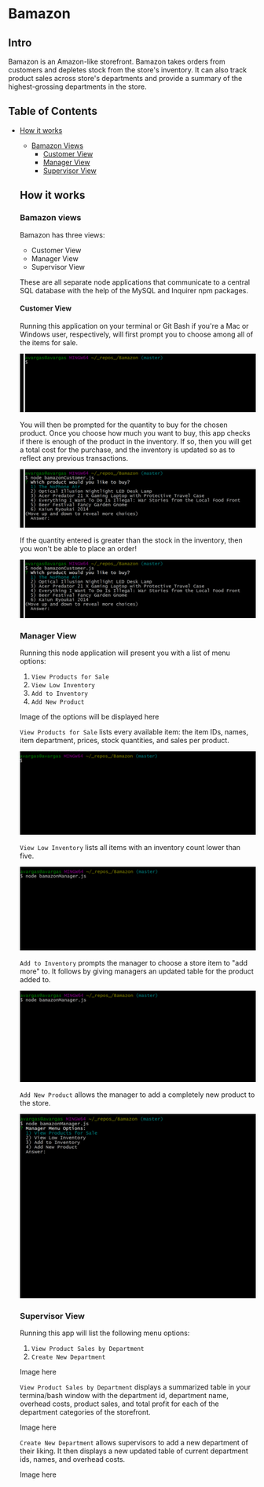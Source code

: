 # Bamazon

## Intro

Bamazon is an Amazon-like storefront. Bamazon takes orders from customers and depletes stock from the store's inventory. It can also track product sales across store's departments and provide a summary of the highest-grossing departments in the store.

## Table of Contents

* [How it works](#how-it-works)
  * [Bamazon Views](#bamazon-views)
    * [Customer View](#customer-view)
    * [Manager View](#manager-view)
    * [Supervisor View](#supervisor-view)

  ## How it works

  ### Bamazon views

  Bamazon has three views:

  * Customer View
  * Manager View
  * Supervisor View

  These are all separate node applications that communicate to a central SQL database with the help of the MySQL and Inquirer npm packages.

  #### Customer View

  Running this application on your terminal or Git Bash if you're a Mac or Windows user, respectively, will first prompt you to choose among all of the items for sale.

  ![running customer view](customer-1.gif)

  You will then be prompted for the quantity to buy for the chosen product. Once you choose how much you want to buy, this app checks if there is enough of the product in the inventory. If so, then you will get a total cost for the purchase, and the inventory is updated so as to reflect any previous transactions.

  ![running customer view 2](customer-2.gif)

  If the quantity entered is greater than the stock in the inventory, then you won't be able to place an order!

  ![running customer view 3](customer-3.gif)

  ### Manager View

  Running this node application will present you with a list of menu options:

  1. `View Products for Sale`
  2. `View Low Inventory`
  3. `Add to Inventory`
  4. `Add New Product`

  Image of the options will be displayed here

  `View Products for Sale` lists every available item: the item IDs, names, item department, prices, stock quantities, and sales per product.

  ![running manager view 1](manager-1.gif)

  `View Low Inventory` lists all items with an inventory count lower than five.

  ![running manager view 2](manager-2.gif)

  `Add to Inventory` prompts the manager to choose a store item to "add more" to. It follows by giving managers an updated table for the product added to.

  ![running manager view 3](manager-3.gif)

  `Add New Product` allows the manager to add a completely new product to the store.

  ![running manager view 4](manager-4.gif)

  ### Supervisor View

  Running this app will list the following menu options:

  1. `View Product Sales by Department`
  2. `Create New Department`

  Image here

  `View Product Sales by Department` displays a summarized table in your termina/bash window with the department id, department name, overhead costs, product sales, and total profit for each of the department categories of the storefront.

  Image here

  `Create New Department` allows supervisors to add a new department of their liking. It then displays a new updated table of current department ids, names, and overhead costs.

  Image here

  

  


